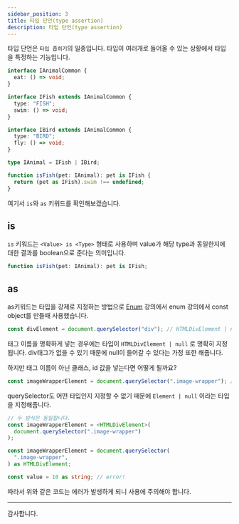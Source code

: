 ```yaml
---
sidebar_position: 3
title: 타입 단언(type assertion)
description: 타입 단언(type assertion)
---
```


<head>
  <meta name="title" content="Advanced 학습 | 기초부터 시작하는 타입스크립트" data-rh="true" />
  <meta name="description" content="타입 단언(type assertion)" data-rh="true" />
  <meta property="og:title" content="Advanced 학습 | 기초부터 시작하는 타입스크립트" data-rh="true" />
  <meta property="og:description" content="타입 단언(type assertion)" data-rh="true" />
</head>

타입 단언은 `타입 좁히기`의 일종입니다. 타입이 여러개로 들어올 수 있는 상황에서 타입을 특정하는 기능입니다.

```ts
interface IAnimalCommon {
  eat: () => void;
}

interface IFish extends IAnimalCommon {
  type: "FISH";
  swim: () => void;
}

interface IBird extends IAnimalCommon {
  type: "BIRD";
  fly: () => void;
}

type IAnimal = IFish | IBird;

function isFish(pet: IAnimal): pet is IFish {
  return (pet as IFish).swim !== undefined;
}
```

여기서 `is`와 `as` 키워드를 확인해보겠습니다.

## is

`is` 키워드는 `<Value> is <Type>` 형태로 사용하며 value가 해당 type과 동일한지에 대한 결과를 boolean으로 준다는 의미입니다.

```ts
function isFish(pet: IAnimal): pet is IFish;
```

## as

as키워드는 타입을 강제로 지정하는 방법으로 [Enum](/docs/basic-study/enum) 강의에서 enum 강의에서 const object를 만들때 사용했습니다.

```ts
const divElement = document.querySelector("div"); // HTMLDivElement | null
```

태그 이름을 명확하게 넣는 경우에는 타입이 `HTMLDivElement | null` 로 명확히 지정됩니다. div태그가 없을 수 있기 때문에 null이 들어갈 수 있다는 가정 또한 해줍니다.

하지만 태그 이름이 아닌 클래스, id 값을 넣는다면 어떻게 될까요?

```ts
const imageWrapperElement = document.querySelector(".image-wrapper"); // Element | null
```

querySelector도 어떤 타입인지 지정할 수 없기 때문에 `Element | null` 이라는 타입을 지정해줍니다.

```ts
// 두 방식은 동일합니다.
const imageWrapperElement = <HTMLDivElement>(
  document.querySelector(".image-wrapper")
);

const imageWrapperElement = document.querySelector(
  ".image-wrapper",
) as HTMLDivElement;
```

```ts
const value = 10 as string; // error!
```

따라서 위와 같은 코드는 에러가 발생하게 되니 사용에 주의해야 합니다.

---

감사합니다.
